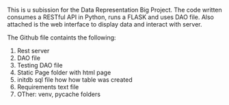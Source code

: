 This is u subission for the Data Representation Big Project.
The code written consumes a RESTful API in Python, runs a FLASK and uses DAO file.
Also attached is the web interface to display data and interact with server.

The Github file containts the following:
1. Rest server
2. DAO file
3. Testing DAO file
4. Static Page folder with html page
5. initdb sql file how how table was created
6. Requirements text file
7. OTher: venv, pycache folders






